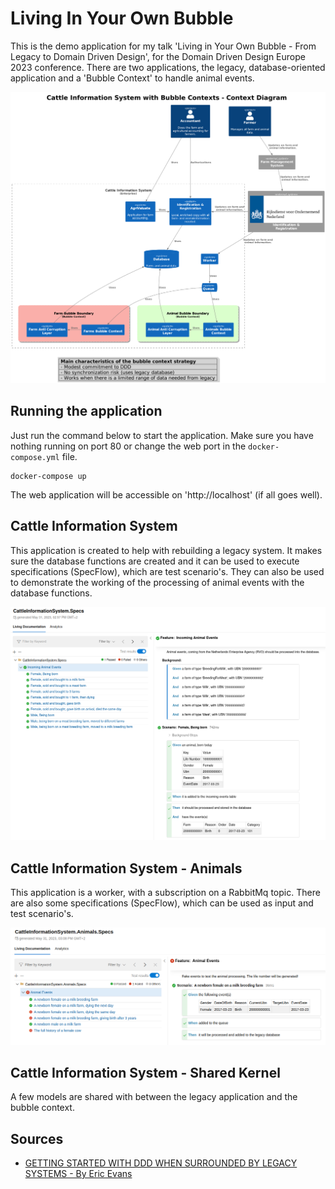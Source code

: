 # Living In Your Own Bubble

This is the demo application for my talk 'Living in Your Own Bubble - From Legacy to Domain Driven Design', for the Domain Driven Design Europe 2023 conference. There are two applications, the legacy, database-oriented application and a 'Bubble Context' to handle animal events.

![Architecture](docs/assets/cis-context-bubble.png)

## Running the application
Just run the command below to start the application. Make sure you have nothing running on port 80 or change the web port in the `docker-compose.yml` file.
```shell
docker-compose up
```

The web application will be accessible on 'http://localhost' (if all goes well).

## Cattle Information System

This application is created to help with rebuilding a legacy system. It makes sure the database functions are created and it can be used to execute specifications (SpecFlow), which are test scenario's. They can also be used to demonstrate the working of the processing of animal events with the database functions.

![Legacy Specifications](docs/assets/legacy-specs.png)

## Cattle Information System - Animals

This application is a worker, with a subscription on a RabbitMq topic. There are also some specifications (SpecFlow), which can be used as input and test scenario's.

![Animal Bubble Specifications](docs/assets/animal-bubble-specs.png)

## Cattle Information System - Shared Kernel

A few models are shared with between the legacy application and the bubble context.

## Sources

* [GETTING STARTED WITH DDD WHEN SURROUNDED BY LEGACY SYSTEMS - By Eric Evans](https://www.domainlanguage.com/wp-content/uploads/2016/04/GettingStartedWithDDDWhenSurroundedByLegacySystemsV1.pdf)




